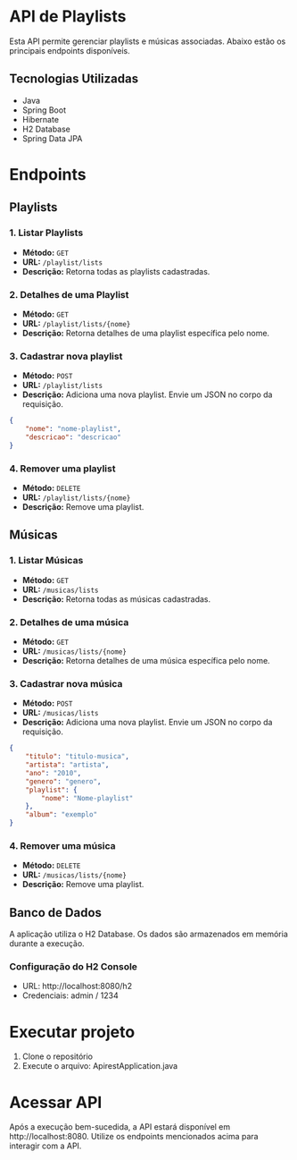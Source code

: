 # API de Playlists

Esta API permite gerenciar playlists e músicas associadas. Abaixo estão os principais endpoints disponíveis.

## Tecnologias Utilizadas
- Java
- Spring Boot
- Hibernate
- H2 Database
- Spring Data JPA

# Endpoints

## Playlists

### 1. Listar Playlists

- **Método:** `GET`
- **URL:** `/playlist/lists`
- **Descrição:** Retorna todas as playlists cadastradas.

### 2. Detalhes de uma Playlist

- **Método:** `GET`
- **URL:** `/playlist/lists/{nome}`
- **Descrição:** Retorna detalhes de uma playlist específica pelo nome.

### 3. Cadastrar nova playlist

- **Método:** `POST`
- **URL:** `/playlist/lists`
- **Descrição:** Adiciona uma nova playlist. Envie um JSON no corpo da requisição.

```json
{
    "nome": "nome-playlist",
    "descricao": "descricao"
}
```

### 4. Remover uma playlist

- **Método:** `DELETE`
- **URL:** `/playlist/lists/{nome}`
- **Descrição:** Remove uma playlist.

## Músicas

### 1. Listar Músicas

- **Método:** `GET`
- **URL:** `/musicas/lists`
- **Descrição:** Retorna todas as músicas cadastradas.

### 2. Detalhes de uma música

- **Método:** `GET`
- **URL:** `/musicas/lists/{nome}`
- **Descrição:** Retorna detalhes de uma música específica pelo nome.

### 3. Cadastrar nova música

- **Método:** `POST`
- **URL:** `/musicas/lists`
- **Descrição:** Adiciona uma nova playlist. Envie um JSON no corpo da requisição.

```json
{
    "titulo": "titulo-musica",
    "artista": "artista",
    "ano": "2010",
    "genero": "genero",
    "playlist": {
        "nome": "Nome-playlist"
    },
    "album": "exemplo"
}
```

### 4. Remover uma música

- **Método:** `DELETE`
- **URL:** `/musicas/lists/{nome}`
- **Descrição:** Remove uma playlist.

## Banco de Dados
A aplicação utiliza o H2 Database. Os dados são armazenados em memória durante a execução.

### Configuração do H2 Console
- URL: http://localhost:8080/h2
- Credenciais: admin / 1234

# Executar projeto
1. Clone o repositório
2. Execute o arquivo: ApirestApplication.java

# Acessar API
Após a execução bem-sucedida, a API estará disponível em http://localhost:8080. Utilize os endpoints mencionados acima para interagir com a API.
